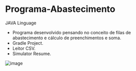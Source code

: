 # Programa-Abastecimento
JAVA Linguage

- Programa desenvolvido pensando no conceito de filas de abastecimento e cálculo de preenchimentos e soma.
- Gradle Project.
- Leitor  CSV.
- Simulator Resume. 

![image](https://user-images.githubusercontent.com/65917790/115625736-e1cbe500-a2d2-11eb-9cdb-ed2e5fc0cc2a.png)

